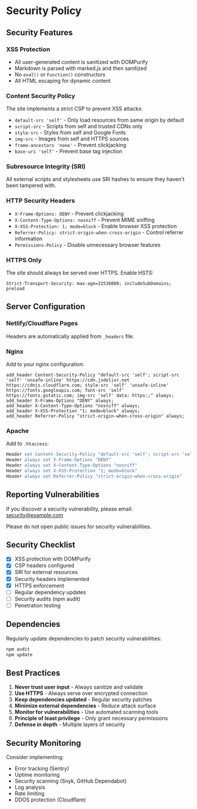 # Security Policy

## Security Features

### XSS Protection
- All user-generated content is sanitized with DOMPurify
- Markdown is parsed with marked.js and then sanitized
- No `eval()` or `Function()` constructors
- All HTML escaping for dynamic content

### Content Security Policy
The site implements a strict CSP to prevent XSS attacks:

- `default-src 'self'` - Only load resources from same origin by default
- `script-src` - Scripts from self and trusted CDNs only
- `style-src` - Styles from self and Google Fonts
- `img-src` - Images from self and HTTPS sources
- `frame-ancestors 'none'` - Prevent clickjacking
- `base-uri 'self'` - Prevent base tag injection

### Subresource Integrity (SRI)
All external scripts and stylesheets use SRI hashes to ensure they haven't been tampered with.

### HTTP Security Headers
- `X-Frame-Options: DENY` - Prevent clickjacking
- `X-Content-Type-Options: nosniff` - Prevent MIME sniffing
- `X-XSS-Protection: 1; mode=block` - Enable browser XSS protection
- `Referrer-Policy: strict-origin-when-cross-origin` - Control referrer information
- `Permissions-Policy` - Disable unnecessary browser features

### HTTPS Only
The site should always be served over HTTPS. Enable HSTS:
```
Strict-Transport-Security: max-age=31536000; includeSubDomains; preload
```

## Server Configuration

### Netlify/Cloudflare Pages
Headers are automatically applied from `_headers` file.

### Nginx
Add to your nginx configuration:

```nginx
add_header Content-Security-Policy "default-src 'self'; script-src 'self' 'unsafe-inline' https://cdn.jsdelivr.net https://cdnjs.cloudflare.com; style-src 'self' 'unsafe-inline' https://fonts.googleapis.com; font-src 'self' https://fonts.gstatic.com; img-src 'self' data: https:;" always;
add_header X-Frame-Options "DENY" always;
add_header X-Content-Type-Options "nosniff" always;
add_header X-XSS-Protection "1; mode=block" always;
add_header Referrer-Policy "strict-origin-when-cross-origin" always;
```

### Apache
Add to `.htaccess`:

```apache
Header set Content-Security-Policy "default-src 'self'; script-src 'self' 'unsafe-inline' https://cdn.jsdelivr.net; style-src 'self' 'unsafe-inline' https://fonts.googleapis.com; font-src 'self' https://fonts.gstatic.com; img-src 'self' data: https:;"
Header always set X-Frame-Options "DENY"
Header always set X-Content-Type-Options "nosniff"
Header always set X-XSS-Protection "1; mode=block"
Header always set Referrer-Policy "strict-origin-when-cross-origin"
```

## Reporting Vulnerabilities

If you discover a security vulnerability, please email: security@example.com

Please do not open public issues for security vulnerabilities.

## Security Checklist

- [x] XSS protection with DOMPurify
- [x] CSP headers configured
- [x] SRI for external resources
- [x] Security headers implemented
- [x] HTTPS enforcement
- [ ] Regular dependency updates
- [ ] Security audits (npm audit)
- [ ] Penetration testing

## Dependencies

Regularly update dependencies to patch security vulnerabilities:

```bash
npm audit
npm update
```

## Best Practices

1. **Never trust user input** - Always sanitize and validate
2. **Use HTTPS** - Always serve over encrypted connection
3. **Keep dependencies updated** - Regular security patches
4. **Minimize external dependencies** - Reduce attack surface
5. **Monitor for vulnerabilities** - Use automated scanning tools
6. **Principle of least privilege** - Only grant necessary permissions
7. **Defense in depth** - Multiple layers of security

## Security Monitoring

Consider implementing:
- Error tracking (Sentry)
- Uptime monitoring
- Security scanning (Snyk, GitHub Dependabot)
- Log analysis
- Rate limiting
- DDOS protection (Cloudflare)

